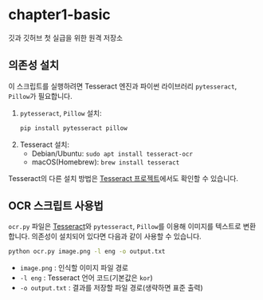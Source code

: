 # chapter1-basic
깃과 깃허브 첫 실급을 위한 원격 저장소

## 의존성 설치

이 스크립트를 실행하려면 Tesseract 엔진과 파이썬 라이브러리 `pytesseract`, `Pillow`가 필요합니다.

1. `pytesseract`, `Pillow` 설치:
   ```bash
   pip install pytesseract pillow
   ```
2. Tesseract 설치:
   - Debian/Ubuntu: `sudo apt install tesseract-ocr`
   - macOS(Homebrew): `brew install tesseract`

Tesseract의 다른 설치 방법은 [Tesseract 프로젝트](https://github.com/tesseract-ocr/tesseract)에서도 확인할 수 있습니다.


## OCR 스크립트 사용법

`ocr.py` 파일은 [Tesseract](https://github.com/tesseract-ocr/tesseract)와 `pytesseract`, `Pillow`를 이용해 이미지를 텍스트로 변환합니다. 의존성이 설치되어 있다면 다음과 같이 사용할 수 있습니다.

```bash
python ocr.py image.png -l eng -o output.txt
```

- `image.png` : 인식할 이미지 파일 경로
- `-l eng` : Tesseract 언어 코드(기본값은 `kor`)
- `-o output.txt` : 결과를 저장할 파일 경로(생략하면 표준 출력)
